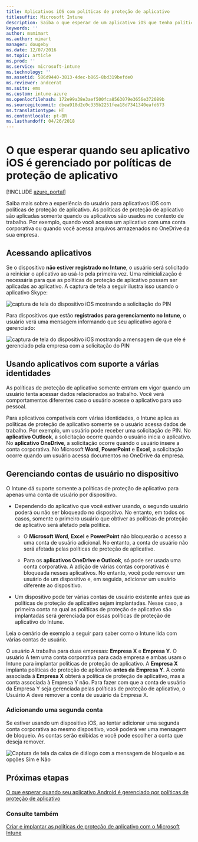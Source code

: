 ```yaml
---
title: Aplicativos iOS com políticas de proteção de aplicativo
titlesuffix: Microsoft Intune
description: Saiba o que esperar de um aplicativo iOS que tenha políticas de proteção.
keywords: ''
author: msmimart
ms.author: mimart
manager: dougeby
ms.date: 12/07/2016
ms.topic: article
ms.prod: ''
ms.service: microsoft-intune
ms.technology: ''
ms.assetid: 586d9440-3813-4dec-b865-8bd319befde0
ms.reviewer: andcerat
ms.suite: ems
ms.custom: intune-azure
ms.openlocfilehash: 172e99a38e3aef500fca8563079e3656e372089b
ms.sourcegitcommit: dbea918d2c0c335b2251fea18d7341340eafd673
ms.translationtype: HT
ms.contentlocale: pt-BR
ms.lasthandoff: 04/26/2018
---
```

# <a name="what-to-expect-when-your-ios-app-is-managed-by-app-protection-policies"></a>O que esperar quando seu aplicativo iOS é gerenciado por políticas de proteção de aplicativo

[!INCLUDE [azure_portal](./includes/azure_portal.md)]

Saiba mais sobre a experiência do usuário para aplicativos iOS com políticas de proteção de aplicativo. As políticas de proteção de aplicativo são aplicadas somente quando os aplicativos são usados no contexto de trabalho. Por exemplo, quando você acessa um aplicativo com uma conta corporativa ou quando você acessa arquivos armazenados no OneDrive da sua empresa.
##  <a name="accessing-apps"></a>Acessando aplicativos

Se o dispositivo **não estiver registrado no Intune**, o usuário será solicitado a reiniciar o aplicativo ao usá-lo pela primeira vez.  Uma reinicialização é necessária para que as políticas de proteção de aplicativo possam ser aplicadas ao aplicativo. A captura de tela a seguir ilustra isso usando o aplicativo Skype:


![captura de tela do dispositivo iOS mostrando a solicitação do PIN](./media/ios-pin-prompt.png)

Para dispositivos que estão **registrados para gerenciamento no Intune**, o usuário verá uma mensagem informando que seu aplicativo agora é gerenciado:

![captura de tela do dispositivo iOS mostrando a mensagem de que ele é gerenciado pela empresa com a solicitação do PIN](./media/ios-managed-devices-pin-prompt.png)

##  <a name="using-apps-with-multi-identity-support"></a>Usando aplicativos com suporte a várias identidades

As políticas de proteção de aplicativo somente entram em vigor quando um usuário tenta acessar dados relacionados ao trabalho.  Você verá comportamentos diferentes caso o usuário acesse o aplicativo para uso pessoal. 

Para aplicativos compatíveis com várias identidades, o Intune aplica as políticas de proteção de aplicativo somente se o usuário acessa dados de trabalho.  Por exemplo, um usuário pode receber uma solicitação de PIN.  No **aplicativo Outlook**, a solicitação ocorre quando o usuário inicia o aplicativo. No **aplicativo OneDrive**, a solicitação ocorre quando o usuário insere a conta corporativa.  No Microsoft **Word**, **PowerPoint** e **Excel**, a solicitação ocorre quando um usuário acessa documentos no OneDrive da empresa.
##  <a name="managing-user-accounts-on-the-device"></a>Gerenciando contas de usuário no dispositivo

O Intune dá suporte somente a políticas de proteção de aplicativo para apenas uma conta de usuário por dispositivo.

* Dependendo do aplicativo que você estiver usando, o segundo usuário poderá ou não ser bloqueado no dispositivo. No entanto, em todos os casos, somente o primeiro usuário que obtiver as políticas de proteção de aplicativo será afetado pela política.
  * O **Microsoft Word**, **Excel** e **PowerPoint** não bloquearão o acesso a uma conta de usuário adicional. No entanto, a conta de usuário não será afetada pelas políticas de proteção de aplicativo.

  * Para os **aplicativos OneDrive e Outlook**, só pode ser usada uma conta corporativa.  A adição de várias contas corporativas é bloqueada nesses aplicativos.  No entanto, você pode remover um usuário de um dispositivo e, em seguida, adicionar um usuário diferente ao dispositivo.

* Um dispositivo pode ter várias contas de usuário existente antes que as políticas de proteção de aplicativo sejam implantadas. Nesse caso, a primeira conta na qual as políticas de proteção de aplicativo são implantadas será gerenciada por essas políticas de proteção de aplicativo do Intune.


Leia o cenário de exemplo a seguir para saber como o Intune lida com várias contas de usuário.

O usuário A trabalha para duas empresas: **Empresa X** e **Empresa Y**. O usuário A tem uma conta corporativa para cada empresa e ambas usam o Intune para implantar políticas de proteção de aplicativo. A **Empresa X** implanta políticas de proteção de aplicativo **antes da** **Empresa Y**. A conta associada à **Empresa X** obterá a política de proteção de aplicativo, mas a conta associada à Empresa Y não. Para fazer com que a conta de usuário da Empresa Y seja gerenciada pelas políticas de proteção de aplicativo, o Usuário A deve remover a conta de usuário da Empresa X.
### <a name="adding-a-second-account"></a>Adicionando uma segunda conta

Se estiver usando um dispositivo iOS, ao tentar adicionar uma segunda conta corporativa ao mesmo dispositivo, você poderá ver uma mensagem de bloqueio.  As contas serão exibidas e você pode escolher a conta que deseja remover.

![Captura de tela da caixa de diálogo com a mensagem de bloqueio e as opções Sim e Não](./media/ios-switch-user.PNG)

## <a name="next-steps"></a>Próximas etapas
[O que esperar quando seu aplicativo Android é gerenciado por políticas de proteção de aplicativo](app-protection-enabled-apps-android.md)
### <a name="see-also"></a>Consulte também
[Criar e implantar as políticas de proteção de aplicativo com o Microsoft Intune](app-protection-policies.md)
